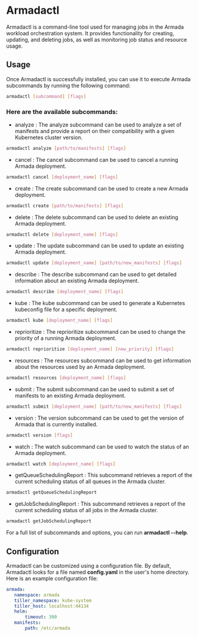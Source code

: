 # Armadactl

Armadactl is a command-line tool used for managing jobs in the Armada workload orchestration system. It provides functionality for creating, updating, and deleting jobs, as well as monitoring job status and resource usage.

## Usage
Once Armadactl is successfully installed, you can use it to execute Armada subcommands by running the following command:
```bash
armadactl [subcommand] [flags]
```

### Here are the available subcommands:
- analyze : The analyze subcommand can be used to analyze a set of manifests and provide a report on their compatibility with a given Kubernetes cluster version.
```bash
armadactl analyze [path/to/manifests] [flags]
```
- cancel : The cancel subcommand can be used to cancel a running Armada deployment.
```bash
armadactl cancel [deployment_name] [flags]
```
- create : The create subcommand can be used to create a new Armada deployment.
```bash
armadactl create [path/to/manifests] [flags]
```
- delete : The delete subcommand can be used to delete an existing Armada deployment.
```bash
armadactl delete [deployment_name] [flags]
```
- update : The update subcommand can be used to update an existing Armada deployment.
```bash
armadactl update [deployment_name] [path/to/new_manifests] [flags]
```
- describe : The describe subcommand can be used to get detailed information about an existing Armada deployment.
```bash
armadactl describe [deployment_name] [flags]
```
- kube : The kube subcommand can be used to generate a Kubernetes kubeconfig file for a specific deployment.
```bash
armadactl kube [deployment_name] [flags]
```
- reprioritize : The reprioritize subcommand can be used to change the priority of a running Armada deployment.
```bash
armadactl reprioritize [deployment_name] [new_priority] [flags]
```
- resources : The resources subcommand can be used to get information about the resources used by an Armada deployment.
```bash
armadactl resources [deployment_name] [flags]
```
- submit : The submit subcommand can be used to submit a set of manifests to an existing Armada deployment.
```bash
armadactl submit [deployment_name] [path/to/new_manifests] [flags]
```
- version : The version subcommand can be used to get the version of Armada that is currently installed.
```bash
armadactl version [flags]
```
- watch : The watch subcommand can be used to watch the status of an Armada deployment.
```bash
armadactl watch [deployment_name] [flags]
```
- getQueueSchedulingReport : This subcommand retrieves a report of the current scheduling status of all queues in the Armada cluster.
```bash
armadactl getQueueSchedulingReport
```
- getJobSchedulingReport : This subcommand retrieves a report of the current scheduling status of all jobs in the Armada cluster.
```bash
armadactl getJobSchedulingReport
```

For a full list of subcommands and options, you can run **armadactl --help**.

## Configuration
Armadactl can be customized using a configuration file. By default, Armadactl looks for a file named **config.yaml** in the user's home directory. Here is an example configuration file:

 ```yaml
armada:
    namespace: armada
    tiller_namespace: kube-system
    tiller_host: localhost:44134
    helm:
        timeout: 300
    manifests:
        path: /etc/armada
```
